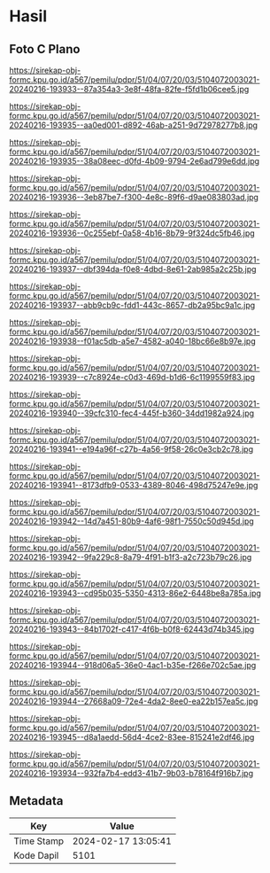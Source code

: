 # Hasil

## Foto C Plano

https://sirekap-obj-formc.kpu.go.id/a567/pemilu/pdpr/51/04/07/20/03/5104072003021-20240216-193933--87a354a3-3e8f-48fa-82fe-f5fd1b06cee5.jpg

https://sirekap-obj-formc.kpu.go.id/a567/pemilu/pdpr/51/04/07/20/03/5104072003021-20240216-193935--aa0ed001-d892-46ab-a251-9d72978277b8.jpg

https://sirekap-obj-formc.kpu.go.id/a567/pemilu/pdpr/51/04/07/20/03/5104072003021-20240216-193935--38a08eec-d0fd-4b09-9794-2e6ad799e6dd.jpg

https://sirekap-obj-formc.kpu.go.id/a567/pemilu/pdpr/51/04/07/20/03/5104072003021-20240216-193936--3eb87be7-f300-4e8c-89f6-d9ae083803ad.jpg

https://sirekap-obj-formc.kpu.go.id/a567/pemilu/pdpr/51/04/07/20/03/5104072003021-20240216-193936--0c255ebf-0a58-4b16-8b79-9f324dc5fb46.jpg

https://sirekap-obj-formc.kpu.go.id/a567/pemilu/pdpr/51/04/07/20/03/5104072003021-20240216-193937--dbf394da-f0e8-4dbd-8e61-2ab985a2c25b.jpg

https://sirekap-obj-formc.kpu.go.id/a567/pemilu/pdpr/51/04/07/20/03/5104072003021-20240216-193937--abb9cb9c-fdd1-443c-8657-db2a95bc9a1c.jpg

https://sirekap-obj-formc.kpu.go.id/a567/pemilu/pdpr/51/04/07/20/03/5104072003021-20240216-193938--f01ac5db-a5e7-4582-a040-18bc66e8b97e.jpg

https://sirekap-obj-formc.kpu.go.id/a567/pemilu/pdpr/51/04/07/20/03/5104072003021-20240216-193939--c7c8924e-c0d3-469d-b1d6-6c1199559f83.jpg

https://sirekap-obj-formc.kpu.go.id/a567/pemilu/pdpr/51/04/07/20/03/5104072003021-20240216-193940--39cfc310-fec4-445f-b360-34dd1982a924.jpg

https://sirekap-obj-formc.kpu.go.id/a567/pemilu/pdpr/51/04/07/20/03/5104072003021-20240216-193941--e194a96f-c27b-4a56-9f58-26c0e3cb2c78.jpg

https://sirekap-obj-formc.kpu.go.id/a567/pemilu/pdpr/51/04/07/20/03/5104072003021-20240216-193941--8173dfb9-0533-4389-8046-498d75247e9e.jpg

https://sirekap-obj-formc.kpu.go.id/a567/pemilu/pdpr/51/04/07/20/03/5104072003021-20240216-193942--14d7a451-80b9-4af6-98f1-7550c50d945d.jpg

https://sirekap-obj-formc.kpu.go.id/a567/pemilu/pdpr/51/04/07/20/03/5104072003021-20240216-193942--9fa229c8-8a79-4f91-b1f3-a2c723b79c26.jpg

https://sirekap-obj-formc.kpu.go.id/a567/pemilu/pdpr/51/04/07/20/03/5104072003021-20240216-193943--cd95b035-5350-4313-86e2-6448be8a785a.jpg

https://sirekap-obj-formc.kpu.go.id/a567/pemilu/pdpr/51/04/07/20/03/5104072003021-20240216-193943--84b1702f-c417-4f6b-b0f8-62443d74b345.jpg

https://sirekap-obj-formc.kpu.go.id/a567/pemilu/pdpr/51/04/07/20/03/5104072003021-20240216-193944--918d06a5-36e0-4ac1-b35e-f266e702c5ae.jpg

https://sirekap-obj-formc.kpu.go.id/a567/pemilu/pdpr/51/04/07/20/03/5104072003021-20240216-193944--27668a09-72e4-4da2-8ee0-ea22b157ea5c.jpg

https://sirekap-obj-formc.kpu.go.id/a567/pemilu/pdpr/51/04/07/20/03/5104072003021-20240216-193945--d8a1aedd-56d4-4ce2-83ee-815241e2df46.jpg

https://sirekap-obj-formc.kpu.go.id/a567/pemilu/pdpr/51/04/07/20/03/5104072003021-20240216-193934--932fa7b4-edd3-41b7-9b03-b78164f916b7.jpg


## Metadata

| Key        | Value               |
| ---------- | ------------------- |
| Time Stamp | 2024-02-17 13:05:41 |
| Kode Dapil | 5101                |



